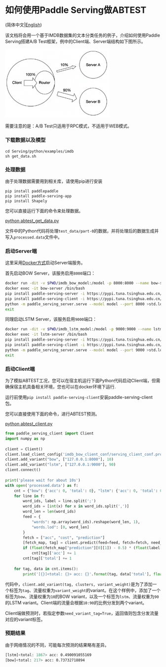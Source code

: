 # 如何使用Paddle Serving做ABTEST

(简体中文|[English](./ABTest_EN.md))

该文档将会用一个基于IMDB数据集的文本分类任务的例子，介绍如何使用Paddle Serving搭建A/B Test框架，例中的Client端、Server端结构如下图所示。

<img src="../images/abtest.png" style="zoom:33%;" />

需要注意的是：A/B Test只适用于RPC模式，不适用于WEB模式。

### 下载数据以及模型

``` shell
cd Serving/python/examples/imdb
sh get_data.sh
```

### 处理数据
由于处理数据需要用到相关库，请使用pip进行安装
``` shell
pip install paddlepaddle
pip install paddle-serving-app
pip install Shapely
````
您可以直接运行下面的命令来处理数据。

[python abtest_get_data.py](../../examples/C++/imdb/abtest_get_data.py)

文件中的Python代码将处理`test_data/part-0`的数据，并将处理后的数据生成并写入`processed.data`文件中。

### 启动Server端

这里采用[Docker方式](../RUN_IN_DOCKER_CN.md)启动Server端服务。

首先启动BOW Server，该服务启用`8000`端口：

```bash
docker run -dit -v $PWD/imdb_bow_model:/model -p 8000:8000 --name bow-server registry.baidubce.com/paddlepaddle/serving:latest /bin/bash
docker exec -it bow-server /bin/bash
pip install paddle-serving-server -i https://pypi.tuna.tsinghua.edu.cn/simple
pip install paddle-serving-client -i https://pypi.tuna.tsinghua.edu.cn/simple
python -m paddle_serving_server.serve --model model --port 8000 >std.log 2>err.log &
exit
```

同理启动LSTM Server，该服务启用`9000`端口：

```bash
docker run -dit -v $PWD/imdb_lstm_model:/model -p 9000:9000 --name lstm-server registry.baidubce.com/paddlepaddle/serving:latest /bin/bash
docker exec -it lstm-server /bin/bash
pip install paddle-serving-server -i https://pypi.tuna.tsinghua.edu.cn/simple
pip install paddle-serving-client -i https://pypi.tuna.tsinghua.edu.cn/simple
python -m paddle_serving_server.serve --model model --port 9000 >std.log 2>err.log &
exit
```

### 启动Client端
为了模拟ABTEST工况，您可以在宿主机运行下面Python代码启动Client端，但需确保宿主机具备相关环境，您也可以在docker环境下运行.

运行前使用`pip install paddle-serving-client`安装paddle-serving-client包。


您可以直接使用下面的命令，进行ABTEST预测。

[python abtest_client.py](../../examples/C++/imdb/abtest_client.py)

```python
from paddle_serving_client import Client
import numpy as np

client = Client()
client.load_client_config('imdb_bow_client_conf/serving_client_conf.prototxt')
client.add_variant("bow", ["127.0.0.1:8000"], 10)
client.add_variant("lstm", ["127.0.0.1:9000"], 90)
client.connect()

print('please wait for about 10s')
with open('processed.data') as f:
    cnt = {"bow": {'acc': 0, 'total': 0}, "lstm": {'acc': 0, 'total': 0}}
    for line in f:
        word_ids, label = line.split(';')
        word_ids = [int(x) for x in word_ids.split(',')]
        word_len = len(word_ids)
        feed = {
            "words": np.array(word_ids).reshape(word_len, 1),
            "words.lod": [0, word_len]
        }
        fetch = ["acc", "cost", "prediction"]
        [fetch_map, tag] = client.predict(feed=feed, fetch=fetch, need_variant_tag=True,batch=True)
        if (float(fetch_map["prediction"][0][1]) - 0.5) * (float(label[0]) - 0.5) > 0:
            cnt[tag]['acc'] += 1
        cnt[tag]['total'] += 1

    for tag, data in cnt.items():
        print('[{}]<total: {}> acc: {}'.format(tag, data['total'], float(data['acc'])/float(data['total']) ))
```
代码中，`client.add_variant(tag, clusters, variant_weight)`是为了添加一个标签为`tag`、流量权重为`variant_weight`的variant。在这个样例中，添加了一个标签为`bow`、流量权重为`10`的BOW variant，以及一个标签为`lstm`、流量权重为`90`的LSTM variant。Client端的流量会根据`10:90`的比例分发到两个variant。

Client端做预测时，若指定参数`need_variant_tag=True`，返回值则包含分发流量对应的variant标签。

### 预期结果
由于网络情况的不同，可能每次预测的结果略有差异。
``` bash
[lstm]<total: 1867> acc: 0.490091055169
[bow]<total: 217> acc: 0.73732718894
```
